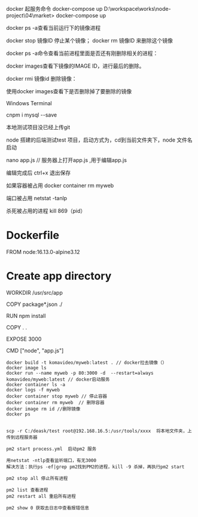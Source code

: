 <!--
 * @Descripttion: 
 * @version: 
 * @Author: rkz
 * @Date: 2021-01-16 09:05:34
 * @LastEditors: Please set LastEditors
 * @LastEditTime: 2021-12-01 14:55:42
-->
<!-- 初始化npm init -y -->
<!-- npm i -g nodemon -->
<!-- crul -v http://www.baidu.com -->
<!-- npm i express -->
<!-- npm i live-server -g -->
<!-- npm i mysql --save -->
<!-- docker运行 -->
docker 起服务命令
docker-compose up
D:\workspace\works\node-project\04\market> docker-compose up

 docker ps -a查看当前运行下的镜像进程

docker stop 镜像ID 停止某个镜像；
docker rm 镜像ID   来删除这个镜像

docker ps -a命令查看当前进程里面是否还有刚删除相关的进程：

docker images查看下镜像的IMAGE ID，进行最后的删除。

docker rmi 镜像id 删除镜像：

使用docker images查看下是否删除掉了要删除的镜像

 Windows Terminal

 <!-- 03 -->
 cnpm i mysql --save

 本地测试项目没已经上传git

 node 搭建的后端测试test 项目，启动方式为，cd到当前文件夹下，node 文件名启动
 
 nano app.js // 服务器上打开app.js ,用于编辑app.js

 编辑完成后 ctrl+x 退出保存

 如果容器被占用
 docker container rm myweb

 端口被占用
 netstat -tanlp

 杀死被占用的进程
 kill 869（pid）


 # Dockerfile
 FROM node:16.13.0-alpine3.12
 # Create app directory
 WORKDIR /usr/src/app

 COPY package*.json ./

 RUN npm install

 COPY . .

 EXPOSE 3000

 CMD ["node", "app.js"]

 ```bask
 docker build -t komavideo/myweb:latest . // docker拉去镜像（）
 docker image ls
 docker run --name myweb -p 80:3000 -d  --restart=always komavideo/myweb:latest // docker启动服务
 docker container ls -a
 docker logs -f myweb
 docker container stop myweb // 停止容器
 docker container rm myweb  // 删除容器
 docker image rm id //删除镜像
 docker ps


 scp -r C:/deask/test root@192.168.16.5:/usr/tools/xxxx  将本地文件夹，上传到远程服务器
 
 pm2 start process.yml  启动pm2 服务

 用netstat -ntlp查看监听端口，有无3000
 解决方法：执行ps -ef|grep pm2找到PM2的进程，kill -9 杀掉，再执行pm2 start

 pm2 stop all 停止所有进程

 pm2 list 查看进程
 pm2 restart all 重启所有进程

 pm2 show 0 获取去日志中查看报错信息
